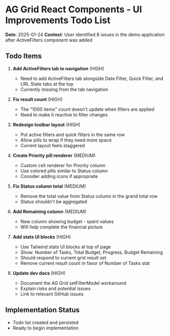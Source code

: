 # AG Grid React Components - UI Improvements Todo List

**Date**: 2025-01-24
**Context**: User identified 8 issues in the demo application after ActiveFilters component was added

## Todo Items

1. **Add ActiveFilters tab to navigation** (HIGH)

   - Need to add ActiveFilters tab alongside Date Filter, Quick Filter, and URL State tabs at the top
   - Currently missing from the tab navigation

2. **Fix result count** (HIGH)

   - The "1000 items" count doesn't update when filters are applied
   - Need to make it reactive to filter changes

3. **Redesign toolbar layout** (HIGH)

   - Put active filters and quick filters in the same row
   - Allow pills to wrap if they need more space
   - Current layout feels staggered

4. **Create Priority pill renderer** (MEDIUM)

   - Custom cell renderer for Priority column
   - Use colored pills similar to Status column
   - Consider adding icons if appropriate

5. **Fix Status column total** (MEDIUM)

   - Remove the total value from Status column in the grand total row
   - Status shouldn't be aggregated

6. **Add Remaining column** (MEDIUM)

   - New column showing budget - spent values
   - Will help complete the financial picture

7. **Add stats UI blocks** (HIGH)

   - Use Tailwind stats UI blocks at top of page
   - Show: Number of Tasks, Total Budget, Progress, Budget Remaining
   - Should respond to current grid result set
   - Remove current result count in favor of Number of Tasks stat

8. **Update dev docs** (HIGH)
   - Document the AG Grid setFilterModel workaround
   - Explain risks and potential issues
   - Link to relevant GitHub issues

## Implementation Status

- Todo list created and persisted
- Ready to begin implementation
